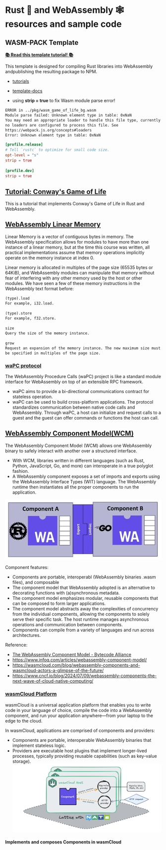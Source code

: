 # Rust 🦀 and WebAssembly 🕸 resources and sample code

## WASM-PACK Template

[**📚 Read this template tutorial! 📚**](https://rustwasm.github.io/docs/wasm-pack/tutorials/npm-browser-packages/index.html)

This template is designed for compiling Rust libraries into WebAssembly andpublishing the resulting package to NPM.

- [tutorials](https://rustwasm.github.io/docs/wasm-pack/tutorials/index.html)
- [template-docs](https://rustwasm.github.io/docs/wasm-pack/tutorials/npm-browser-packages/index.html)

- using **strip = true** to fix Wasm module parse error!
```
ERROR in ../pkg/wasm_game_of_life_bg.wasm
Module parse failed: Unknown element type in table: 0xNaN
You may need an appropriate loader to handle this file type, currently no loaders are configured to process this file. See https://webpack.js.org/concepts#loaders
Error: Unknown element type in table: 0xNaN
```

```toml
[profile.release]
# Tell `rustc` to optimize for small code size.
opt-level = "s"
strip = true

[profile.dev]
strip = true
```

## [Tutorial: Conway's Game of Life](https://rustwasm.github.io/docs/book/game-of-life/introduction.html#tutorial-conways-game-of-life)
This is a tutorial that implements Conway's Game of Life in Rust and WebAssembly.

## [WebAssembly Linear Memory](webassembly-linear-memory)
Linear Memory is a vector of contiguous bytes in memory. The WebAssembly specification allows for modules to have more than one instance of a linear memory, but at the time this course was written, all practical implementations assume that memory operations implicitly operate on the memory instance at index 0.

Linear memory is allocated in multiples of the page size (65535 bytes or 64KiB), and WebAssembly modules can manipulate that memory without fear of interfering with any other memory used by the host or other modules. We have seen a few of these memory instructions in the WebAssembly text format before:

```
(type).load
For example, i32.load.

(type).store 
For example, f32.store.

size
Query the size of the memory instance.

grow 
Request an expansion of the memory instance. The new maximum size must be specified in multiples of the page size.
```

### [waPC protocol](wapc)
The WebAssembly Procedure Calls (waPC) project is like a standard module interface for WebAssembly on top of an extensible RPC framework.
- waPC aims to provide a bi-directional communications contract for stateless operation. 
- waPC can be used to build cross-platform applications. The protocol standardizes communication between native code calls and WebAssembly. Through waPC, a host can initialize and request calls to a guest and the guest can offer commands or functions the host can call.

## [WebAssembly Component Model(WCM)](https://github.com/WebAssembly/component-model)
The WebAssembly Component Model (WCM) allows one WebAssembly binary to safely interact with another over a structured interface.
- With WCM, libraries written in different languages (such as Rust, Python, JavaScript, Go, and more) can interoperate in a true polyglot fashion.
- A WebAssembly component exposes a set of imports and exports using the WebAssembly Interface Types (WIT) language. The WebAssembly runtime then instantiates all the proper components to run the application.

![](images/WCM.png)

Component features:
- Components are portable, interoperabl (WebAssembly binaries .wasm files), and composable
- The component model that WebAssembly adopted is an alternative to decorating functions with (a)synchronous metadata. 
- The component model emphasizes modular, reusable components that can be composed to form larger applications. 
- The component model abstracts away the complexities of concurrency from the individual components, allowing the components to solely serve their specific task. The host runtime manages asynchronous operations and communication between components.
- Components can compile from a variety of languages and run across architectures.

Reference:
- [The WebAssembly Component Model - Bytecode Alliance](https://component-model.bytecodealliance.org/introduction.html)
- https://www.infoq.com/articles/webassembly-component-model/
- https://wasmcloud.com/blog/webassembly-components-and-wasmcloud-actors-a-glimpse-of-the-future/
- https://www.cncf.io/blog/2024/07/09/webassembly-components-the-next-wave-of-cloud-native-computing/

### [wasmCloud Platform](https://wasmcloud.com/docs/intro/)
wasmCloud is a universal application platform that enables you to write code in your language of choice, compile the code into a WebAssembly component, and run your application anywhere—from your laptop to the edge to the cloud.

In wasmCloud, applications are comprised of components and providers:
- Components are portable, interoperable WebAssembly binaries that implement stateless logic.
- Providers are executable host plugins that implement longer-lived processes, typically providing reusable capabilities (such as key-value storage).
![](images/wasmcloud-platform.png)

#### Implements and composes Components in wasmCloud

